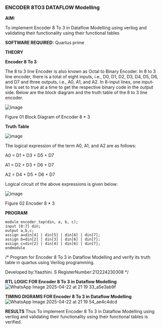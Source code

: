 ### ENCODER 8TO3 DATAFLOW Modelling

**AIM:**

To implement  Encoder 8 To 3 in Dataflow Modelling using verilog and validating their functionality using their functional tables

**SOFTWARE REQUIRED:** Quartus prime

**THEORY**

**Encoder 8 To 3**

The 8 to 3 line Encoder is also known as Octal to Binary Encoder. In 8 to 3 line encoder, there is a total of eight inputs, i.e., D0, D1, D2, D3, D4, D5, D6, and D7 and three outputs, i.e., A0, A1, and A2. In 8-input lines, one input-line is set to true at a time to get the respective binary code in the output side. Below are the block diagram and the truth table of the 8 to 3 line encoder.

![image](https://github.com/naavaneetha/ENCODER8TO3DATAFLOW/assets/154305477/0bc242c1-eb9e-4c47-afe5-30428470efc3)

Figure 01  Block Diagram of Encoder 8 * 3

**Truth Table**

![image](https://github.com/naavaneetha/ENCODER8TO3DATAFLOW/assets/154305477/35496b14-ae6e-4cd1-9abd-d6736b576575)

The logical expression of the term A0, A1, and A2 are as follows:

A0 = D1 + D3 + D5 + D7

A1 = D2 + D3 + D6 + D7

A2 = D4 + D5 + D6 + D7

Logical circuit of the above expressions is given below:

![image](https://github.com/naavaneetha/ENCODER8TO3DATAFLOW/assets/154305477/95acaee6-c873-4c75-89eb-ef09fb158053)

Figure 02  Encoder 8 * 3



**PROGRAM**
```
module encoder_top(din, a, b, c); 
input [0:7] din; 
output a,b,c; 
assign a=din[4] | din[5] | din[6] | din[7]; 
assign b=din[2] | din[3] | din[6] | din[7];
assign c=din[2] | din[4] | din[6] | din[7];
endmodule
```
/* Program for Encoder 8 To 3 in Dataflow Modelling and verify its truth table in quartus using Verilog programming. 

Developed by:Yaazhini. S
RegisterNumber:212224230308
*/

**RTL LOGIC FOR Encoder 8 To 3 in Dataflow Modelling**
![WhatsApp Image 2025-04-22 at 21 19 33_a5e3ab9f](https://github.com/user-attachments/assets/4ccb75bb-a461-4203-a77f-1bc86fd3680a)

**TIMING DIGRAMS FOR Encoder 8 To 3 in Dataflow Modelling**
![WhatsApp Image 2025-04-22 at 21 19 54_ae4c4dcd](https://github.com/user-attachments/assets/ba6b533a-e184-4516-870c-459f86bd1242)

**RESULTS**
Thus To implement Encoder 8 To 3 in Dataflow Modelling using verilog and validating their functionality using their functional tables is verified.



